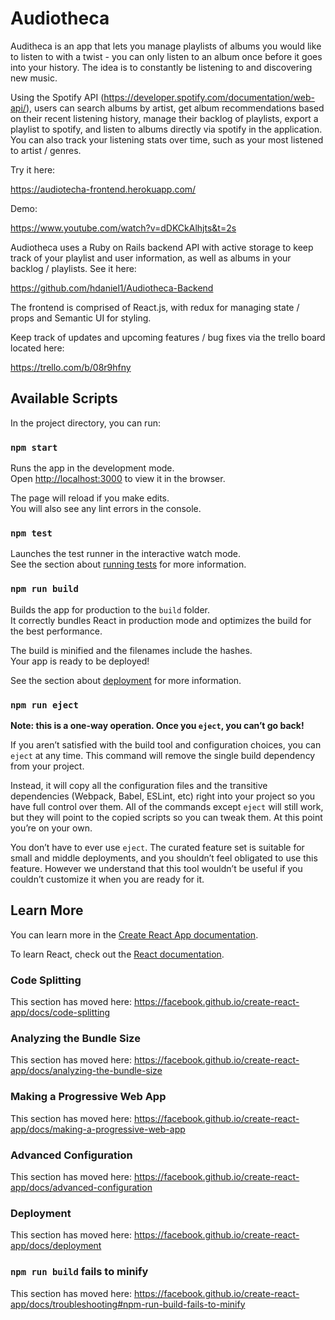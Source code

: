 # Audiotheca

Auditheca is an app that lets you manage playlists of albums you would like to listen to with a twist - you can only listen to an album once before it goes into your history. The idea is to constantly be listening to and discovering new music. 

Using the Spotify API (https://developer.spotify.com/documentation/web-api/), users can search albums by artist, get album recommendations based on their recent listening history, manage their backlog of playlists, export a playlist to spotify, and listen to albums directly via spotify in the application. You can also track your listening stats over time, such as your most listened to artist / genres. 

Try it here:

https://audiotecha-frontend.herokuapp.com/

Demo:

https://www.youtube.com/watch?v=dDKCkAlhjts&t=2s

Audiotheca uses a Ruby on Rails backend API with active storage to keep track of your playlist and user information, as well as albums in your backlog / playlists. See it here:

https://github.com/hdaniel1/Audiotheca-Backend

The frontend is comprised of React.js, with redux for managing state / props and Semantic UI for styling. 

Keep track of updates and upcoming features / bug fixes via the trello board located here:

https://trello.com/b/08r9hfny

## Available Scripts

In the project directory, you can run:

### `npm start`

Runs the app in the development mode.<br>
Open [http://localhost:3000](http://localhost:3000) to view it in the browser.

The page will reload if you make edits.<br>
You will also see any lint errors in the console.

### `npm test`

Launches the test runner in the interactive watch mode.<br>
See the section about [running tests](https://facebook.github.io/create-react-app/docs/running-tests) for more information.

### `npm run build`

Builds the app for production to the `build` folder.<br>
It correctly bundles React in production mode and optimizes the build for the best performance.

The build is minified and the filenames include the hashes.<br>
Your app is ready to be deployed!

See the section about [deployment](https://facebook.github.io/create-react-app/docs/deployment) for more information.

### `npm run eject`

**Note: this is a one-way operation. Once you `eject`, you can’t go back!**

If you aren’t satisfied with the build tool and configuration choices, you can `eject` at any time. This command will remove the single build dependency from your project.

Instead, it will copy all the configuration files and the transitive dependencies (Webpack, Babel, ESLint, etc) right into your project so you have full control over them. All of the commands except `eject` will still work, but they will point to the copied scripts so you can tweak them. At this point you’re on your own.

You don’t have to ever use `eject`. The curated feature set is suitable for small and middle deployments, and you shouldn’t feel obligated to use this feature. However we understand that this tool wouldn’t be useful if you couldn’t customize it when you are ready for it.

## Learn More

You can learn more in the [Create React App documentation](https://facebook.github.io/create-react-app/docs/getting-started).

To learn React, check out the [React documentation](https://reactjs.org/).

### Code Splitting

This section has moved here: https://facebook.github.io/create-react-app/docs/code-splitting

### Analyzing the Bundle Size

This section has moved here: https://facebook.github.io/create-react-app/docs/analyzing-the-bundle-size

### Making a Progressive Web App

This section has moved here: https://facebook.github.io/create-react-app/docs/making-a-progressive-web-app

### Advanced Configuration

This section has moved here: https://facebook.github.io/create-react-app/docs/advanced-configuration

### Deployment

This section has moved here: https://facebook.github.io/create-react-app/docs/deployment

### `npm run build` fails to minify

This section has moved here: https://facebook.github.io/create-react-app/docs/troubleshooting#npm-run-build-fails-to-minify
